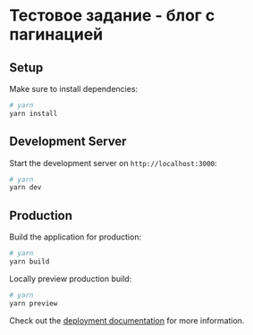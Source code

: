 # Тестовое задание - блог с пагинацией

## Setup

Make sure to install dependencies:

```bash
# yarn
yarn install

```

## Development Server

Start the development server on `http://localhost:3000`:

```bash
# yarn
yarn dev
```

## Production

Build the application for production:

```bash
# yarn
yarn build
```

Locally preview production build:

```bash
# yarn
yarn preview

```

Check out the [deployment documentation](https://nuxt.com/docs/getting-started/deployment) for more information.
